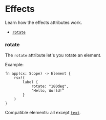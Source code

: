 # Effects

Learn how the effects attributes work.

- [`rotate`](#rotate)

### rotate

The `rotate` attribute let's you rotate an element.

Example:

```rust, no_run
fn app(cx: Scope) -> Element {
    rsx!(
        label {
            rotate: "180deg",
            "Hello, World!"
        }
    )
}
```


Compatible elements: all except [`text`](/guides/elements.html#paragraph-and-text).